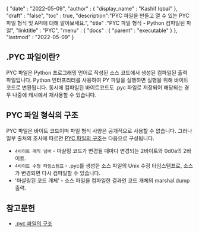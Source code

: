 {
  "date" : "2022-05-09",
  "author" : {
    "display_name" : "Kashif Iqbal"
},
  "draft" : "false",
  "toc" : true,
  "description":"PYC 파일을 만들고 열 수 있는 PYC 파일 형식 및 API에 대해 알아보세요.",
  "title" :"PYC 파일 형식 - Python 컴파일된 파일",
  "linktitle" : "PYC",
  "menu" : {
    "docs" : {
      "parent" : "executable"
}
},
  "lastmod" : "2022-05-09"
}

## .PYC 파일이란?

PYC 파일은 Python 프로그래밍 언어로 작성된 소스 코드에서 생성된 컴파일된 출력 파일입니다. Python 인터프리터를 사용하여 PY 파일을 실행하면 실행을 위해 바이트 코드로 변환됩니다. 동시에 컴파일된 바이트코드도 .pyc 파일로 저장되어 해당되는 경우 나중에 캐시에서 재사용할 수 있습니다.

## PYC 파일 형식의 구조

PYC 파일은 바이트 코드이며 파일 형식 사양은 공개적으로 사용할 수 없습니다. 그러나 일부 출처의 조사에 따르면 [PYC 파일의 구조](https://nedbatchelder.com/blog/200804/the_structure_of_pyc_files.html)는 다음으로 구성됩니다.

* `4바이트 매직 넘버` - 마샬링 코드가 변경될 때마다 변경되는 2바이트와 0d0a의 2바이트.
* `4바이트 수정 타임스탬프` - .pyc를 생성한 소스 파일의 Unix 수정 타임스탬프로, 소스가 변경되면 다시 컴파일할 수 있습니다.
* '마샬링된 코드 개체' - 소스 파일을 컴파일한 결과인 코드 개체의 marshal.dump 출력.

## 참고문헌

* [.pyc 파일의 구조](https://nedbatchelder.com/blog/200804/the_structure_of_pyc_files.html)

